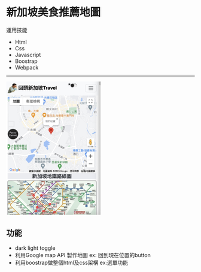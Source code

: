 # 新加坡美食推薦地圖

  運用技能

  *  Html
  *  Css
  *  Javascript
  *  Boostrap
  *  Webpack
----------------------------
 <img src="/public/img/web.jpeg" width = "50%" height = "50%" alt="图片名称" align-item = "center" />

 ## 功能

  - dark light toggle
  - 利用Google map API 製作地圖 ex: 回到現在位置的button
  - 利用boostrap做整個html及css架構 ex:選單功能
  



